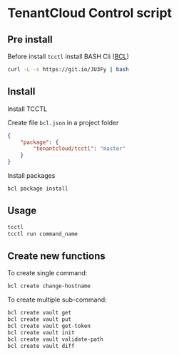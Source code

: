 # TenantCloud Control script

## Pre install

Before install `tcctl` install BASH Cli ([BCL](https://github.com/BrunIF/bcl))

```bash
curl -L -s https://git.io/JU3Fy | bash
```

## Install

Install TCCTL

Create file `bcl.json` in a project folder

```json
{
    "package": {
        "tenantcloud/tcctl": "master"
    }
}
```

Install packages

```bash
bcl package install
```

## Usage

```bash
tcctl
tcctl run command_name
```

## Create new functions

To create single command:

```bash
bcl create change-hostname
```

To create multiple sub-command:

```bash
bcl create vault get
bcl create vault put
bcl create vault get-token
bcl create vault init
bcl create vault validate-path
bcl create vault diff
```
